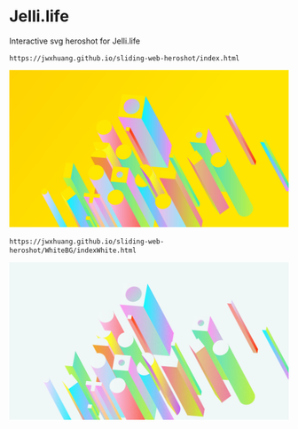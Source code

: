 # Jelli.life

Interactive svg heroshot for Jelli.life

```
https://jwxhuang.github.io/sliding-web-heroshot/index.html

```

![heroshot](Assets/heroshot.png "heroshot")

```
https://jwxhuang.github.io/sliding-web-heroshot/WhiteBG/indexWhite.html

```

![heroshot](Assets/heroshot_white.png "heroshot")
